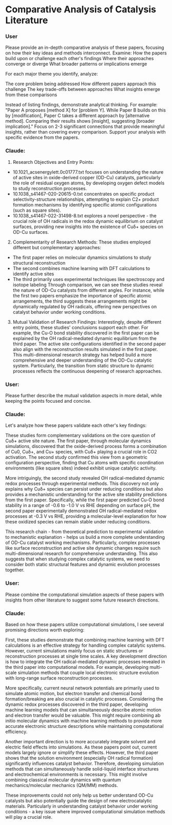 # Comparative Analysis of Catalysis Literature


### User
Please provide an in-depth comparative analysis of these papers, focusing on how their key ideas and methods interconnect. Examine:
How the papers build upon or challenge each other's findings
Where their approaches converge or diverge
What broader patterns or implications emerge

For each major theme you identify, analyze:

The core problem being addressed
How different papers approach this challenge
The key trade-offs between approaches
What insights emerge from these comparisons

Instead of listing findings, demonstrate analytical thinking. For example:
"Paper A proposes [method X] for [problem Y]. While Paper B builds on this by [modification], Paper C takes a different approach by [alternative method]. Comparing their results shows [insight], suggesting [broader implication]."
Focus on 2-3 significant connections that provide meaningful insights, rather than covering every comparison. Support your analysis with specific evidence from the papers.

### Claude:
1. Research Objectives and Entry Points:

- 10.1021_acsenergylett.0c01777.txt focuses on understanding the nature of active sites in oxide-derived copper (OD-Cu) catalysts, particularly the role of residual oxygen atoms, by developing oxygen defect models to study reconstruction processes.
- 10.1038_s41467-020-20615-0.txt concentrates on specific product selectivity-structure relationships, attempting to explain C2+ product formation mechanisms by identifying specific atomic configurations (such as square sites).
- 10.1038_s41467-022-31498-8.txt explores a novel perspective - the crucial role of OH radicals in the redox dynamic equilibrium on catalyst surfaces, providing new insights into the existence of Cuδ+ species on OD-Cu surfaces.

2. Complementarity of Research Methods: These studies employed different but complementary approaches:

- The first paper relies on molecular dynamics simulations to study structural reconstruction
- The second combines machine learning with DFT calculations to identify active sites
- The third primarily uses experimental techniques like spectroscopy and isotope labeling Through comparison, we can see these studies reveal the nature of OD-Cu catalysts from different angles. For instance, while the first two papers emphasize the importance of specific atomic arrangements, the third suggests these arrangements might be dynamically regulated by OH radicals, offering new perspectives on catalyst behavior under working conditions.

3. Mutual Validation of Research Findings: Interestingly, despite different entry points, these studies' conclusions support each other. For example, the Cu-O bond stability discovered in the first paper can be explained by the OH radical-mediated dynamic equilibrium from the third paper. The active site configurations identified in the second paper also align with the reconstruction results simulated in the first paper. This multi-dimensional research strategy has helped build a more comprehensive and deeper understanding of the OD-Cu catalytic system. Particularly, the transition from static structure to dynamic processes reflects the continuous deepening of research approaches.

### User:
Please further describe the mutual validation aspects in more detail, while keeping the points focused and concise.

### Claude:
Let's analyze how these papers validate each other's key findings:

These studies form complementary validations on the core question of Cuδ+ active site nature. The first paper, through molecular dynamics simulations, discovered that the oxide-derived process forms a combination of Cu0, Cuδ+, and Cu+ species, with Cuδ+ playing a crucial role in CO2 activation. The second study confirmed this view from a geometric configuration perspective, finding that Cu atoms with specific coordination environments (like square sites) indeed exhibit unique catalytic activity.

More intriguingly, the second study revealed OH radical-mediated dynamic redox processes through experimental methods. This discovery not only explains why Cuδ+ species can persist under reducing conditions but also provides a mechanistic understanding for the active site stability predictions from the first paper. Specifically, while the first paper predicted Cu-O bond stability in a range of -0.6 to -1.0 V vs RHE depending on surface pH, the second paper experimentally demonstrated OH radical-mediated redox processes at -0.3 V vs RHE, providing a molecular-level explanation for how these oxidized species can remain stable under reducing conditions.

This research chain - from theoretical prediction to experimental validation to mechanistic explanation - helps us build a more complete understanding of OD-Cu catalyst working mechanisms. Particularly, complex processes like surface reconstruction and active site dynamic changes require such multi-dimensional research for comprehensive understanding. This also suggests that when studying complex catalytic systems, we need to consider both static structural features and dynamic evolution processes together.

### User: 
Please combine the computational simulation aspects of these papers with insights from other literature to suggest some future research directions.

### Claude:
Based on how these papers utilize computational simulations, I see several promising directions worth exploring:

First, these studies demonstrate that combining machine learning with DFT calculations is an effective strategy for handling complex catalytic systems. However, current simulations mainly focus on static structures or reconstruction processes at single time scales. A key development direction is how to integrate the OH radical-mediated dynamic processes revealed in the third paper into computational models. For example, developing multi-scale simulation methods that couple local electronic structure evolution with long-range surface reconstruction processes.

More specifically, current neural network potentials are primarily used to simulate atomic motion, but electron transfer and chemical bond formation/breaking are also crucial in catalytic processes. Considering the dynamic redox processes discovered in the third paper, developing machine learning models that can simultaneously describe atomic motion and electron transfer would be valuable. This might require combining ab initio molecular dynamics with machine learning methods to provide more accurate electronic structure descriptions while maintaining computational efficiency.

Another important direction is to more accurately integrate solvent and electric field effects into simulations. As these papers point out, current models largely ignore or simplify these effects. However, the third paper shows that the solution environment (especially OH radical formation) significantly influences catalyst behavior. Therefore, developing simulation methods that can simultaneously handle solid-liquid interface structures and electrochemical environments is necessary. This might involve combining classical molecular dynamics with quantum mechanics/molecular mechanics (QM/MM) methods.

These improvements could not only help us better understand OD-Cu catalysts but also potentially guide the design of new electrocatalytic materials. Particularly in understanding catalyst behavior under working conditions - a key issue where improved computational simulation methods will play a crucial role.

